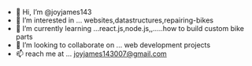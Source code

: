 - 👋 Hi, I’m @joyjames143
- 👀 I’m interested in ... websites,datastructures,repairing-bikes
- 🌱 I’m currently learning ...react.js,node.js,,.....how to build custom bike parts
- 💞️ I’m looking to collaborate on ... web development projects
- 📫 reach me at ... joyjames143007@gmail.com

<!---
joyjames143/joyjames143 is a ✨ special ✨ repository because its `README.md` (this file) appears on your GitHub profile.
You can click the Preview link to take a look at your changes.
--->
